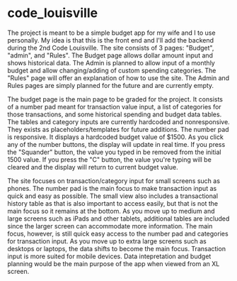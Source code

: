 # code_louisville

The project is meant to be a simple budget app for my wife and I to use personally.  My idea is that this is the front end and I'll add the backend during the 2nd Code Louisville.  The site consists of 3 pages: "Budget", "admin", and "Rules".  The Budget page allows dollar amount input and shows historical data.  The Admin is planned to allow input of a monthly budget and allow changing/adding of custom spending categories.  The "Rules" page will offer an explanation of how to use the site.  The Admin and Rules pages are simply planned for the future and are currently empty.  

The budget page is the main page to be graded for the project.  It consists of a number pad meant for transaction value input, a list of categories for those transactions, and some historical spending and budget data tables.  The tables and category inputs are currently hardcoded and nonresponsive.  They exists as placeholders/templates for future additions.  The number pad is responsive.  It displays a hardcoded budget value of $1500.  As you click any of the number buttons, the display will update in real time.  If you press the "Squander" button, the value you typed in be removed from the initial 1500 value.  If you press the "C" button, the value you're typing will be cleared and the display will return to current budget value.

The site focuses on transaction/category input for small screens such as phones.  The number pad is the main focus to make transaction input as quick and easy as possible.  The small view also includes a transactional history table as that is also important to access easily, but that is not the main focus so it remains at the bottom.  As you move up to medium and large screens such as iPads and other tablets, additional tables are included since the larger screen can accommodate more information.  The main focus, however, is still quick easy access to the number pad and categories for transaction input.  As you move up to extra large screens such as desktops or laptops, the data shifts to become the main focus.  Transaction input is more suited for mobile devices.  Data intepretation and budget planning would be the main purpose of the app when viewed from an XL screen.  
